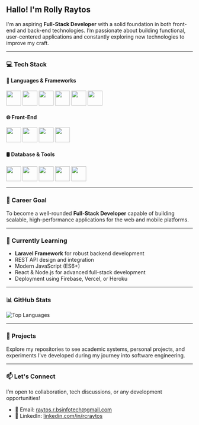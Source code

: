 ##  Hallo! I'm Rolly Raytos

I'm an aspiring **Full-Stack Developer** with a solid foundation in both front-end and back-end technologies. I’m passionate about building functional, user-centered applications and constantly exploring new technologies to improve my craft.

---

### 💻 Tech Stack

#### 🧠 Languages & Frameworks  
<a href="#"><img src="https://cdn.jsdelivr.net/gh/devicons/devicon/icons/php/php-original.svg" width="40" height="40" /></a>
<a href="#"><img src="https://cdn.jsdelivr.net/gh/devicons/devicon/icons/python/python-original.svg" width="40" height="40" /></a>
<a href="#"><img src="https://cdn.jsdelivr.net/gh/devicons/devicon/icons/javascript/javascript-original.svg" width="40" height="40" /></a>
<a href="#"><img src="https://cdn.jsdelivr.net/gh/devicons/devicon/icons/java/java-original.svg" width="40" height="40" /></a>
<a href="#"><img src="https://cdn.jsdelivr.net/gh/devicons/devicon/icons/laravel/laravel-plain.svg" width="40" height="40" /></a>
<a href="#"><img src="https://cdn.jsdelivr.net/gh/devicons/devicon/icons/flask/flask-original.svg" width="40" height="40" /></a>

#### 🌐 Front-End  
<a href="#"><img src="https://cdn.jsdelivr.net/gh/devicons/devicon/icons/html5/html5-original.svg" width="40" height="40" /></a>
<a href="#"><img src="https://cdn.jsdelivr.net/gh/devicons/devicon/icons/css3/css3-original.svg" width="40" height="40" /></a>
<a href="#"><img src="https://cdn.jsdelivr.net/gh/devicons/devicon/icons/bootstrap/bootstrap-original.svg" width="40" height="40" /></a>
<a href="#"><img src="https://cdn.jsdelivr.net/gh/devicons/devicon/icons/tailwindcss/tailwindcss-plain.svg" width="40" height="40" /></a>

#### 🛢️ Database & Tools  
<a href="#"><img src="https://cdn.jsdelivr.net/gh/devicons/devicon/icons/mysql/mysql-original.svg" width="40" height="40" /></a>
<a href="#"><img src="https://cdn.jsdelivr.net/gh/devicons/devicon/icons/git/git-original.svg" width="40" height="40" /></a>
<a href="#"><img src="https://cdn.jsdelivr.net/gh/devicons/devicon/icons/github/github-original.svg" width="40" height="40" /></a>
<a href="#"><img src="https://cdn.jsdelivr.net/gh/devicons/devicon/icons/vscode/vscode-original.svg" width="40" height="40" /></a>
<a href="#"><img src="https://cdn.jsdelivr.net/gh/devicons/devicon/icons/androidstudio/androidstudio-original.svg" width="40" height="40" /></a>

---

### 🎯 Career Goal
To become a well-rounded **Full-Stack Developer** capable of building scalable, high-performance applications for the web and mobile platforms.

---

### 🧠 Currently Learning
- **Laravel Framework** for robust backend development  
- REST API design and integration  
- Modern JavaScript (ES6+)  
- React & Node.js for advanced full-stack development  
- Deployment using Firebase, Vercel, or Heroku

---

### 📊 GitHub Stats
![Top Languages](https://github-readme-stats.vercel.app/api/top-langs/?username=itsxareh&layout=compact&theme=tokyonight)
 
---

### 🚀 Projects
Explore my repositories to see academic systems, personal projects, and experiments I've developed during my journey into software engineering.

---

### 📫 Let's Connect
I’m open to collaboration, tech discussions, or any development opportunities!
- 📧 Email: [raytos.r.bsinfotech@gmail.com](raytos.r.bsinfotech@gmail.com)
- 🔗 LinkedIn: [linkedin.com/in/rcraytos](https://linkedin.com/in/rcraytos)
